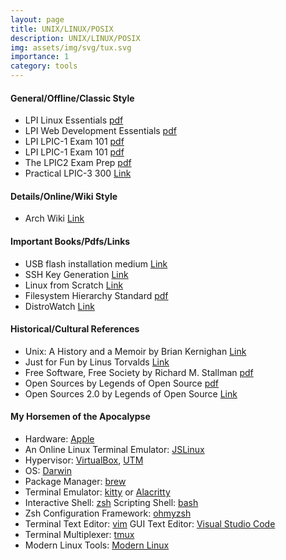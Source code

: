 ```yaml
---
layout: page
title: UNIX/LINUX/POSIX
description: UNIX/LINUX/POSIX
img: assets/img/svg/tux.svg
importance: 1
category: tools
---
```


#### General/Offline/Classic Style
* LPI Linux Essentials [pdf](https://learning.lpi.org/pdfstore/LPI-Learning-Material-010-160-en.pdf)  
* LPI Web Development Essentials [pdf](https://learning.lpi.org/pdfstore/LPI-Learning-Material-030-100-en.pdf)  
* LPI LPIC-1 Exam 101 [pdf](https://learning.lpi.org/pdfstore/LPI-Learning-Material-101-500-en.pdf)  
* LPI LPIC-1 Exam 101 [pdf](https://learning.lpi.org/pdfstore/LPI-Learning-Material-102-500-en.pdf)  
* The LPIC2 Exam Prep [pdf](https://lpic2book.github.io/src/pdf/lpic2book.pdf)  
* Practical LPIC-3 300 [Link](https://link.springer.com/book/10.1007/978-1-4842-4473-9)  

#### Details/Online/Wiki Style
* Arch Wiki [Link](https://wiki.archlinux.org/)  

#### Important Books/Pdfs/Links
* USB flash installation medium [Link](https://wiki.archlinux.org/title/USB_flash_installation_medium)  
* SSH Key Generation [Link](https://wiki.archlinux.org/title/SSH_keys)  
* Linux from Scratch [Link](https://www.linuxfromscratch.org/lfs/downloads/stable/LFS-BOOK-11.2.pdf)  
* Filesystem Hierarchy Standard [pdf](https://refspecs.linuxfoundation.org/FHS_3.0/fhs-3.0.pdf)  
* DistroWatch [Link](https://distrowatch.com/)  

#### Historical/Cultural References
* Unix: A History and a Memoir by Brian Kernighan [Link](https://www.cs.princeton.edu/~bwk/memoir.html)  
* Just for Fun by Linus Torvalds [Link](HarperCollins)  
* Free Software, Free Society by Richard M. Stallman [pdf](https://www.gnu.org/doc/fsfs3-hardcover.pdf)  
* Open Sources by Legends of Open Source [pdf](https://smaldone.com.ar/documentos/libros/opensources.pdf)  
* Open Sources 2.0 by Legends of Open Source [Link](https://www.oreilly.com/library/view/open-sources-20/0596008023/)  

#### My Horsemen of the Apocalypse
* Hardware: [Apple](https://www.apple.com/mac/)
* An Online Linux Terminal Emulator: [JSLinux](https://bellard.org/jslinux/)      
* Hypervisor: [VirtualBox](https://www.virtualbox.org/), [UTM](https://mac.getutm.app/)   
* OS: [Darwin](https://github.com/apple/darwin-xnu)  
* Package Manager: [brew](https://brew.sh/)  
* Terminal Emulator: [kitty](https://sw.kovidgoyal.net/kitty/) or [Alacritty](https://alacritty.org/)  
* Interactive Shell: [zsh](https://www.zsh.org/) Scripting Shell: [bash](https://www.gnu.org/software/bash/)  
* Zsh Configuration Framework: [ohmyzsh](https://ohmyz.sh/)  
* Terminal Text Editor: [vim](https://www.vim.org/) GUI Text Editor: [Visual Studio Code](https://code.visualstudio.com/)     
* Terminal Multiplexer: [tmux](https://github.com/tmux)  
* Modern Linux Tools: [Modern Linux](https://github.com/ibraheemdev/modern-unix)  


